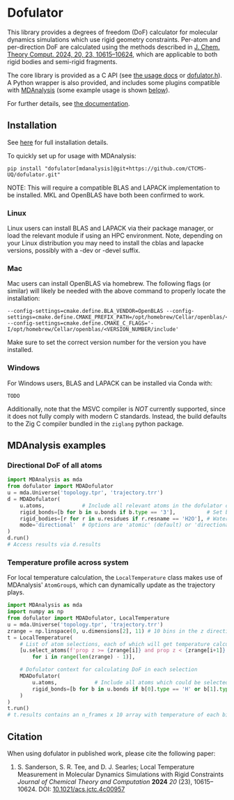 # Dofulator

This library provides a degrees of freedom (DoF) calculator for molecular dynamics
simulations which use rigid geometry constraints.
Per-atom and per-direction DoF are calculated using the methods described
in [J. Chem. Theory Comput. 2024, 20, 23, 10615–10624](https://doi.org/10.1021/acs.jctc.4c00957),
which are applicable to both rigid bodies and semi-rigid fragments.

The core library is provided as a C API (see [the usage docs](doc/usage.md#C) or [dofulator.h](src/dofulator.h)).
A Python wrapper is also provided, and includes some plugins compatible with
[MDAnalysis](https://github.com/MDAnalysis/mdanalysis) (some example usage is shown [below](#mdanalysis-examples)).

For further details, see [the documentation](doc/README.md).


## Installation

See [here](doc/installation.md) for full installation details.

To quickly set up for usage with MDAnalysis:
```
pip install "dofulator[mdanalysis]@git+https://github.com/CTCMS-UQ/dofulator.git"
```

NOTE: This will require a compatible BLAS and LAPACK implementation to be installed.
MKL and OpenBLAS have both been confirmed to work.

### Linux

Linux users can install BLAS and LAPACK via their package manager, or load the relevant module
if using an HPC environment.
Note, depending on your Linux distribution you may need to install the cblas and lapacke versions, possibly with a -dev or -devel suffix.

### Mac

Mac users can install OpenBLAS via homebrew.
The following flags (or similar) will likely be needed with the above command to properly locate the installation:
```
--config-settings=cmake.define.BLA_VENDOR=OpenBLAS --config-settings=cmake.define.CMAKE_PREFIX_PATH=/opt/homebrew/Cellar/openblas/<VERSION_NUMBER>/ --config-settings=cmake.define.CMAKE_C_FLAGS='-I/opt/homebrew/Cellar/openblas/<VERSION_NUMBER/include'
```
Make sure to set the correct version number for the version you have installed.

### Windows

For Windows users, BLAS and LAPACK can be installed via Conda with:
```
TODO
```
Additionally, note that the MSVC compiler is *NOT* currently supported, since it does not
fully comply with modern C standards.
Instead, the build defaults to the Zig C compiler bundled in the `ziglang` python package.

## MDAnalysis examples

### Directional DoF of all atoms

```python
import MDAnalysis as mda
from dofulator import MDADofulator
u = mda.Universe('topology.tpr', 'trajectory.trr')
d = MDADofulator(
    u.atoms,            # Include all relevant atoms in the dofulator context
    rigid_bonds=[b for b in u.bonds if b.type == '3'],          # Set bond type 3 as rigid
    rigid_bodies=[r for r in u.residues if r.resname == 'H2O'], # Water treated as rigid bodies
    mode='directional'  # Options are 'atomic' (default) or 'directional'
)
d.run()
# Access results via d.results
```

### Temperature profile across system

For local temperature calculation, the `LocalTemperature` class makes
use of MDAnalysis' `AtomGroup`s, which can dynamically update as the trajectory plays.
```python
import MDAnalysis as mda
import numpy as np
from dofulator import MDADofulator, LocalTemperature
u = mda.Universe('topology.tpr', 'trajectory.trr')
zrange = np.linspace(0, u.dimensions[2], 11) # 10 bins in the z direction
t = LocalTemperature(
    # List of atom selections, each of which will get temperature calculated on each frame
    [u.select_atoms(f'prop z >= {zrange[i]} and prop z < {zrange[i+1]}', updating=True)
        for i in range(len(zrange) - 1)],

    # Dofulator context for calculating DoF in each selection
    MDADofulator(
        u.atoms,            # Include all atoms which could be selected
        rigid_bonds=[b for b in u.bonds if b[0].type == 'H' or b[1].type == 'H'], # Rigid bonds to hydrogens
    )
)
t.run()
# t.results contains an n_frames x 10 array with temperature of each bin on each frame
```

## Citation

When using dofulator in published work, please cite the following paper:
1. S. Sanderson, S. R. Tee, and D. J. Searles; Local Temperature Measurement in Molecular Dynamics Simulations with Rigid Constraints *Journal of Chemical Theory and Computation* **2024** *20* (23), 10615–10624. DOI: [10.1021/acs.jctc.4c00957](https://doi.org/10.1021/acs.jctc.4c00957)
